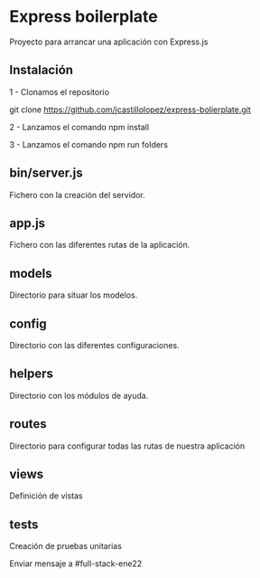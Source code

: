 # Express boilerplate

Proyecto para arrancar una aplicación con Express.js
## Instalación

1 - Clonamos el repositorio

git clone https://github.com/jcastillolopez/express-bolierplate.git


2 - Lanzamos el comando npm install

3 - Lanzamos el comando npm run folders
## bin/server.js

Fichero con la creación del servidor.

## app.js

Fichero con las diferentes rutas de la aplicación.

## models

Directorio para situar los modelos.

## config

Directorio con las diferentes configuraciones.

## helpers

Directorio con los módulos de ayuda.

## routes

Directorio para configurar todas las rutas de nuestra aplicación

## views

Definición de vistas

## tests

Creación de pruebas unitarias

Enviar mensaje a #full-stack-ene22

